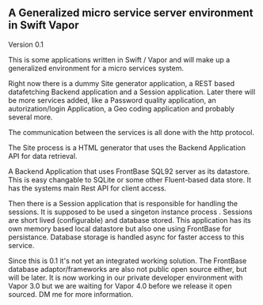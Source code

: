 ## A Generalized micro service server environment in Swift Vapor

Version 0.1

This is some applications written in Swift / Vapor and will make up a generalized environment 
for a micro services system. 

Right now there is a dummy Site generator application, a REST based datafetching Backend application and a 
Session application. Later there will be more services added, like a Password quality application, an autorization/login 
Application, a Geo coding application and probably several more.

The communication between the services is all done with the http protocol.

The Site process is a HTML generator that uses the Backend Application API for data retrieval. 

A Backend Application that uses FrontBase SQL92 server as its datastore. This is easy changable to 
SQLite or some other Fluent-based data store. It has the systems main Rest API for 
client access.

Then there is a Session application that is responsible for handling the sessions. It is supposed to be 
used a singeton instance process . Sessions are short lived (configurable) and database stored. This application 
has its own memory based local datastore but also one using FrontBase for persistance. Database storage is 
handled async for faster access to this service.

Since this is 0.1 it's not yet an integrated working solution. 
The FrontBase database adaptor/frameworks are also not public open source either, but will be later. 
It is now working in our private developer environment with Vapor 3.0 but we are waiting for Vapor 4.0 
before we release it open sourced. 
DM me for more information.

